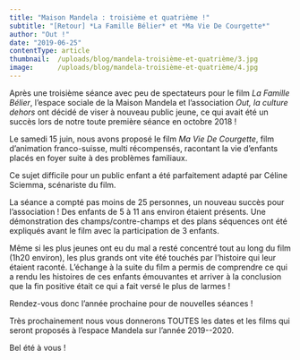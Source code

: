 ```yaml
---
title: "Maison Mandela : troisième et quatrième !"
subtitle: "[Retour] *La Famille Bélier* et *Ma Vie De Courgette*"
author: "Out !"
date: "2019-06-25"
contentType: article
thumbnail: 	/uploads/blog/mandela-troisième-et-quatrième/3.jpg
image: 	    /uploads/blog/mandela-troisième-et-quatrième/4.jpg
---
```


Après une troisième séance avec peu de spectateurs pour le film *La Famille Bélier*, l’espace sociale de la Maison Mandela et l’association *Out, la culture dehors* ont décidé de viser à nouveau public jeune, ce qui avait été un succès lors de notre toute première séance en octobre 2018 !

Le samedi 15 juin, nous avons proposé le film *Ma Vie De Courgette*, film d’animation franco-suisse, multi récompensés, racontant la vie d’enfants placés en foyer suite à des problèmes familiaux.

Ce sujet difficile pour un public enfant a été parfaitement adapté par Céline Sciemma, scénariste du film.

La séance a compté pas moins de 25 personnes, un nouveau succès pour l’association ! Des enfants de 5 à 11 ans environ étaient présents. Une démonstration des champs/contre-champs et des plans séquences ont été expliqués avant le film avec la participation de 3 enfants.

Même si les plus jeunes ont eu du mal a resté concentré tout au long du film (1h20 environ), les plus grands ont vite été touchés par l’histoire qui leur étaient raconté. L’échange à la suite du film a permis de comprendre ce qui a rendu les histoires de ces enfants émouvantes et arriver à la conclusion que la fin positive était ce qui a fait versé le plus de larmes !

Rendez-vous donc l’année prochaine pour de nouvelles séances !

Très prochainement nous vous donnerons TOUTES les dates et les films qui seront proposés à l’espace Mandela sur l’année 2019--2020.

Bel été à vous !
